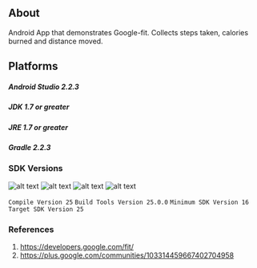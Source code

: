 
## About
Android App that demonstrates Google-fit. Collects steps taken, calories burned and distance moved.
## Platforms
##### Android Studio 2.2.3
##### JDK 1.7 or greater
##### JRE 1.7 or greater
##### Gradle 2.2.3
### SDK Versions
![alt text](https://github.com/vaikzs/GoogleFit_POC/blob/master/Screenshot_20180405-134907.png "Logo Title Text 1")
![alt text](https://github.com/vaikzs/GoogleFit_POC/blob/master/Screenshot_20180405-134910.png "Logo Title Text 1")
![alt text](https://github.com/vaikzs/GoogleFit_POC/blob/master/Screenshot_20180405-134918.png "Logo Title Text 1")
![alt text](https://github.com/vaikzs/GoogleFit_POC/blob/master/Screenshot_20180405-134922.png "Logo Title Text 1")

``
     Compile Version 25
``
``
     Build Tools Version 25.0.0
``
``
     Minimum SDK Version 16
``
``
     Target SDK Version 25
``

### References 
1. https://developers.google.com/fit/
2. https://plus.google.com/communities/103314459667402704958


